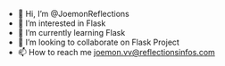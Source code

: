 - 👋 Hi, I’m @JoemonReflections
- 👀 I’m interested in Flask
- 🌱 I’m currently learning Flask
- 💞️ I’m looking to collaborate on Flask Project
- 📫 How to reach me joemon.vv@reflectionsinfos.com

<!---
JoemonReflections/JoemonReflections is a ✨ special ✨ repository because its `README.md` (this file) appears on your GitHub profile.
You can click the Preview link to take a look at your changes.
--->
